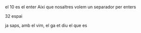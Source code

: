 el 10 es el enter
Aixi que nosaltres volem un separador per enters

32 espai

ja saps, amb el vim, el ga et diu el que es
